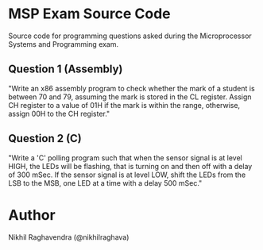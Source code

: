 # MSP Exam Source Code

Source code for programming questions asked during the Microprocessor Systems and Programming exam.

## Question 1 (Assembly)

"Write an x86 assembly program to check whether the mark of a student is between 70 and 79, assuming the mark is stored in the CL register. Assign CH register to a value of 01H if the mark is within the range, otherwise, assign 00H to the CH register."

## Question 2 (C)

"Write a 'C' polling program such that when the sensor signal is at level HIGH, the LEDs will be flashing, that is turning on and then off with a delay of 300 mSec. If the sensor signal is at level LOW, shift the LEDs from the LSB to the MSB, one LED at a time with a delay 500 mSec."

# Author

Nikhil Raghavendra (@nikhilraghava)
